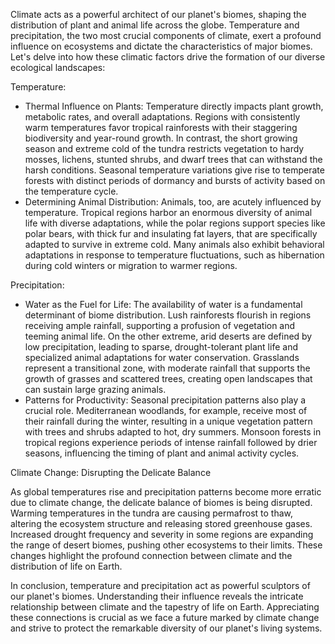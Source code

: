 Climate acts as a powerful architect of our planet's biomes, shaping the distribution of plant and animal life across the globe. Temperature and precipitation, the two most crucial components of climate, exert a profound influence on ecosystems and dictate the characteristics of major biomes. Let's delve into how these climatic factors drive the formation of our diverse ecological landscapes:

Temperature:

* Thermal Influence on Plants: Temperature directly impacts plant growth, metabolic rates, and overall adaptations.  Regions with consistently warm temperatures favor tropical rainforests with their staggering biodiversity and year-round growth. In contrast, the short growing season and extreme cold of the tundra restricts vegetation to hardy mosses, lichens, stunted shrubs, and dwarf trees that can withstand the harsh conditions.  Seasonal temperature variations give rise to temperate forests with distinct periods of dormancy and bursts of activity based on the temperature cycle.
* Determining Animal Distribution:  Animals, too, are acutely influenced by temperature.  Tropical regions harbor an enormous diversity of animal life with diverse adaptations, while the polar regions support species like polar bears, with thick fur and insulating fat layers, that are specifically adapted to survive in extreme cold.  Many animals also exhibit behavioral adaptations in response to temperature fluctuations, such as hibernation during cold winters or migration to warmer regions.

Precipitation:

* Water as the Fuel for Life: The availability of water is a fundamental determinant of biome distribution.  Lush rainforests flourish in regions receiving ample rainfall, supporting a profusion of vegetation and teeming animal life. On the other extreme, arid deserts are defined by low precipitation, leading to sparse, drought-tolerant plant life and specialized animal adaptations for water conservation. Grasslands represent a transitional zone, with moderate rainfall that supports the growth of grasses and scattered trees, creating open landscapes that can sustain large grazing animals.
* Patterns for Productivity: Seasonal precipitation patterns also play a crucial role. Mediterranean woodlands, for example, receive most of their rainfall during the winter, resulting in a unique vegetation pattern with trees and shrubs adapted to hot, dry summers.  Monsoon forests in tropical regions experience periods of intense rainfall followed by drier seasons, influencing the timing of plant and animal activity cycles.

Climate Change: Disrupting the Delicate Balance

As global temperatures rise and precipitation patterns become more erratic due to climate change, the delicate balance of biomes is being disrupted.  Warming temperatures in the tundra are causing permafrost to thaw, altering the ecosystem structure and releasing stored greenhouse gases. Increased drought frequency and severity in some regions are expanding the range of desert biomes, pushing other ecosystems to their limits.  These changes highlight the profound connection between climate and the distribution of life on Earth.

In conclusion, temperature and precipitation act as powerful sculptors of our planet's biomes.  Understanding their influence reveals the intricate relationship between climate and the tapestry of life on Earth.  Appreciating these connections is crucial as we face a future marked by climate change and strive to protect the remarkable diversity of our planet's living systems. 
